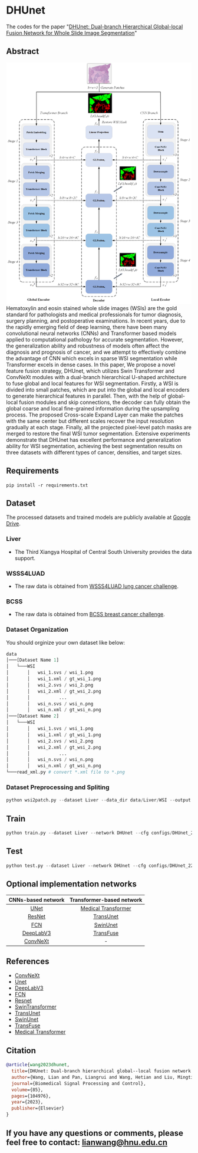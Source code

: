 # DHUnet
The codes for the paper "[DHUnet: Dual-branch Hierarchical Global-local Fusion Network for Whole Slide Image Segmentation](https://doi.org/10.1016/j.bspc.2023.104976)"

## Abstract
![DHUnet](./DHUnet.png)
Hematoxylin and eosin stained whole slide images (WSIs) are the gold standard for pathologists and medical professionals for tumor diagnosis, surgery planning, and postoperative examinations. In recent years, due to the rapidly emerging field of deep learning, there have been many convolutional neural networks (CNNs) and Transformer based models applied to computational pathology for accurate segmentation. However, the generalization ability and robustness of models often affect the diagnosis and prognosis of cancer, and we attempt to effectively combine the advantage of CNN which excels in sparse WSI segmentation while Transformer excels in dense cases. In this paper, We propose a novel feature fusion strategy, DHUnet, which utilizes Swin Transformer and ConvNeXt modules with a dual-branch hierarchical U-shaped architecture to fuse global and local features for WSI segmentation. Firstly, a WSI is divided into small patches, which are put into the global and local encoders to generate hierarchical features in parallel. Then, with the help of global-local fusion modules and skip connections, the decoder can fully obtain the global coarse and local fine-grained information during the upsampling process. The proposed Cross-scale Expand Layer can make the patches with the same center but different scales recover the input resolution gradually at each stage. Finally, all the projected pixel-level patch masks are merged to restore the final WSI tumor segmentation. Extensive experiments demonstrate that DHUnet has excellent performance and generalization ability for WSI segmentation, achieving the best segmentation results on three datasets with different types of cancer, densities, and target sizes.

## Requirements
```shell
pip install -r requirements.txt
```

## Dataset
The processed datasets and trained models are publicly available at [Google Drive](https://drive.google.com/drive/folders/1cEHr1YPE3fuJ0AKlJtWHOZ_vLKMcdQPa?usp=sharing).
### Liver
* The Third Xiangya Hospital of Central South University provides the data support.
### WSSS4LUAD
* The raw data is obtained from [WSSS4LUAD lung cancer challenge](https://wsss4luad.grand-challenge.org/WSSS4LUAD/).
### BCSS
* The raw data is obtained from [BCSS breast cancer challenge](https://bcsegmentation.grand-challenge.org/BCSS/).

### Dataset Organization
You should orginize your own dataset like below:
```python
data
│───[Dataset Name 1]
│   └───WSI
│       │   wsi_1.svs / wsi_1.png
│       │   wsi_1.xml / gt_wsi_1.png
│       │   wsi_2.svs / wsi_2.png
│       │   wsi_2.xml / gt_wsi_2.png
│       │           ...
│       │   wsi_n.svs / wsi_n.png
│       │   wsi_n.xml / gt_wsi_n.png
│───[Dataset Name 2]
│   └───WSI
│       │   wsi_1.svs / wsi_1.png
│       │   wsi_1.xml / gt_wsi_1.png
│       │   wsi_2.svs / wsi_2.png
│       │   wsi_2.xml / gt_wsi_2.png
│       │           ...
│       │   wsi_n.svs / wsi_n.png
│       │   wsi_n.xml / gt_wsi_n.png
└───read_xml.py # convert *.xml file to *.png
```

### Dataset Preprocessing and Spliting
```python
python wsi2patch.py --dataset Liver --data_dir data/Liver/WSI --output data/Liver --lists_dir lists/lists_Liver/ --overlap 224 --patch_size 448
```
## Train
```python
python train.py --dataset Liver --network DHUnet --cfg configs/DHUnet_224.yaml --root_path data --max_epochs 50 --output_dir model-Liver/DHUnet --img_size 224 --base_lr 0.005 --batch_size 24
```

## Test
```python
python test.py --dataset Liver --network DHUnet --cfg configs/DHUnet_224.yaml --is_saveni --volume_path data --output_dir model-Liver/DHUnet --max_epochs 50 --base_lr 0.005 --img_size 224 --batch_size 24
```
## Optional implementation networks 
| CNNs-based network | Transformer-based network |
|:---:|:---:|
[UNet](https://github.com/ZJUGiveLab/UNet-Version) | [Medical Transformer](https://github.com/jeya-maria-jose/Medical-Transformer)  
[ResNet](https://github.com/pytorch/vision/blob/main/torchvision/models/resnet.py) | [TransUnet](https://github.com/Beckschen/TransUNet)  
[FCN](https://github.com/pytorch/vision/tree/main/torchvision/models/segmentation)  | [SwinUnet](https://github.com/HuCaoFighting/Swin-Unet)  
[DeepLabV3](https://github.com/Tramac/awesome-semantic-segmentation-pytorch)  | [TransFuse](https://github.com/Rayicer/TransFuse)  
[ConvNeXt](https://github.com/facebookresearch/ConvNeXt)  | - |

## References
   * [ConvNeXt](https://github.com/facebookresearch/ConvNeXt)
   * [Unet](https://github.com/ZJUGiveLab/UNet-Version)
   * [DeepLabV3](https://github.com/Tramac/awesome-semantic-segmentation-pytorch)
   * [FCN](https://github.com/pytorch/vision/tree/main/torchvision/models/segmentation)
   * [Resnet](https://github.com/pytorch/vision/blob/main/torchvision/models/resnet.py)
   * [SwinTransformer](https://github.com/microsoft/Swin-Transformer)
   * [TransUnet](https://github.com/Beckschen/TransUNet)
   * [SwinUnet](https://github.com/HuCaoFighting/Swin-Unet)
   * [TransFuse](https://github.com/Rayicer/TransFuse)
   * [Medical Transformer](https://github.com/jeya-maria-jose/Medical-Transformer)
## Citation
```bibtex
@article{wang2023dhunet,
  title={DHUnet: Dual-branch hierarchical global--local fusion network for whole slide image segmentation},
  author={Wang, Lian and Pan, Liangrui and Wang, Hetian and Liu, Mingting and Feng, Zhichao and Rong, Pengfei and Chen, Zuo and Peng, Shaoliang},
  journal={Biomedical Signal Processing and Control},
  volume={85},
  pages={104976},
  year={2023},
  publisher={Elsevier}
}
```

## If you have any questions or comments, please feel free to contact: lianwang@hnu.edu.cn
